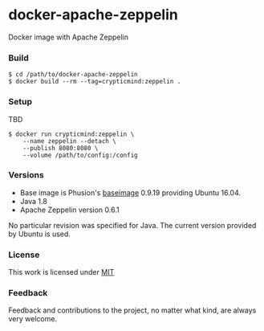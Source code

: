 
# docker-apache-zeppelin

Docker image with Apache Zeppelin

### Build

```
$ cd /path/to/docker-apache-zeppelin
$ docker build --rm --tag=crypticmind:zeppelin .
```

### Setup

TBD

```
$ docker run crypticmind:zeppelin \
    --name zeppelin --detach \
    --publish 8080:8080 \
    --volume /path/to/config:/config 
```

### Versions

* Base image is Phusion's [baseimage](https://github.com/phusion/baseimage-docker) 0.9.19 providing Ubuntu 16.04.
* Java 1.8
* Apache Zeppelin version 0.6.1

No particular revision was specified for Java. The current version provided by Ubuntu is used.

### License

This work is licensed under [MIT](https://opensource.org/licenses/MIT)

### Feedback

Feedback and contributions to the project, no matter what kind, are always very welcome.
